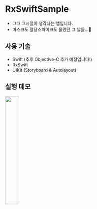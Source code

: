 # RxSwiftSample

- 그때 그시절이 생각나는 앱입니다.
- 마스크도 혈당스파이크도 몰랐던 그 날들...🥹

## 사용 기술

- Swift (추후 Objective-C 추가 예정입니다!)
- RxSwift
- UIKit (Storyboard & Autolayout)

## 실행 데모

<img src="https://github.com/user-attachments/assets/96dd74f9-dc9d-4bfe-82d5-8ebbd6c98df2" width="30%">
